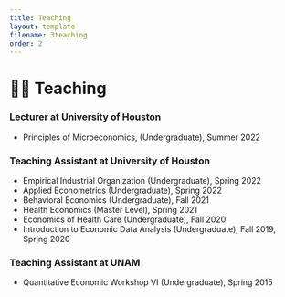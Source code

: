 ```yaml
---
title: Teaching
layout: template
filename: 3teaching
order: 2
--- 
```


# :woman_teacher: Teaching

### Lecturer at University of Houston
- Principles of Microeconomics, (Undergraduate), Summer 2022

### Teaching Assistant at University of Houston
- Empirical Industrial Organization (Undergraduate), Spring 2022
- Applied Econometrics (Undergraduate), Spring 2022
- Behavioral Economics (Undergraduate), Fall 2021
- Health Economics (Master Level), Spring 2021
- Economics of Health Care (Undergraduate), Fall 2020
- Introduction to Economic Data Analysis (Undergraduate), Fall 2019, Spring 2020

### Teaching Assistant at UNAM
- Quantitative Economic Workshop VI (Undergraduate), Spring 2015
